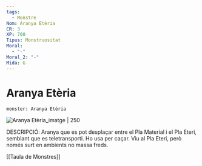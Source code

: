 ```yaml
---
tags:
  - Monstre
Nom: Aranya Etèria
CR: 3
XP: 700
Tipus: Monstruositat
Moral:
  - "-"
Moral_2: "-"
Mida: G
---
```

# Aranya Etèria

```statblock
monster: Aranya Etèria
```

![Aranya Etèria_imatge | 250](https://www.dndbeyond.com/avatars/thumbnails/30849/305/1000/1000/638064499219616973.png)

DESCRIPCIÓ: 
Aranya que es pot desplaçar entre el Pla Material i el Pla Eteri, semblant que es teletransporti. Ho usa per caçar. Viu al Pla Eteri, però només surt en ambients no massa freds.

[[Taula de Monstres]]

